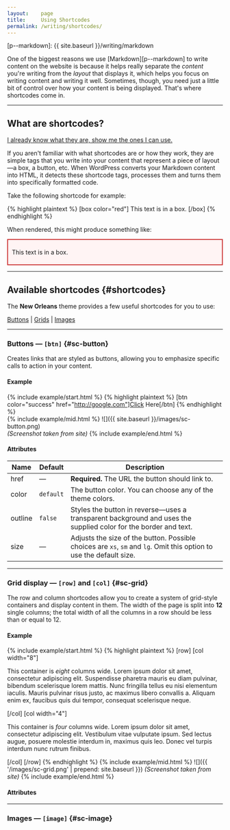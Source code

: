 ```yaml
---
layout:    page
title:     Using Shortcodes
permalink: /writing/shortcodes/
---
```


[p--markdown]: {{ site.baseurl }}/writing/markdown

One of the biggest reasons we use [Markdown][p--markdown] to write content on the website is because it helps really separate the _content_ you're writing from the _layout_ that displays it, which helps you focus on writing content and writing it well. Sometimes, though, you need just a little bit of control over how your content is being displayed. That's where shortcodes come in.

-----

## What are shortcodes?

[I already know what they are, show me the ones I can use.](#shortcodes)

If you aren't familiar with what shortcodes are or how they work, they are simple tags that you write into your content that represent a piece of layout—a box, a button, etc. When WordPress converts your Markdown content into HTML, it detects these shortcode tags, processes them and turns them into specifically formatted code.

Take the following shortcode for example:

{% highlight plaintext %}
[box color="red"]
This text is in a box.
[/box]
{% endhighlight %}

When rendered, this might produce something like:

<div style="background:#fff4f4;border:2px solid #cc3333;padding:6px 9px">
    <p>This text is in a box.</p>
</div>

-----

## Available shortcodes {#shortcodes}

The **New Orleans** theme provides a few useful shortcodes for you to use:

[Buttons](#sc-button) \| [Grids](#sc-grid) \| [Images](#sc-image)

-----

### Buttons — `[btn]` {#sc-button}

Creates links that are styled as buttons, allowing you to emphasize specific calls to action in your content.

#### Example

{% include example/start.html %}
{% highlight plaintext %}
[btn color="success" href="http://google.com"]Click Here[/btn]
{% endhighlight %}       
{% include example/mid.html %}
![]({{ site.baseurl }}/images/sc-button.png)  
_(Screenshot taken from site)_
{% include example/end.html %}

#### Attributes

Name    | Default   | Description
--------|-----------|---------------------------------------------------------------------------
href    | —         | **Required.** The URL the button should link to.
color   | `default` | The button color. You can choose any of the theme colors.
outline | `false`   | Styles the button in reverse—uses a transparent background and uses the supplied color for the border and text.
size    | —         | Adjusts the size of the button. Possible choices are `xs`, `sm` and `lg`. Omit this option to use the default size.

-----

### Grid display — `[row]` and `[col]` {#sc-grid}

The row and column shortcodes allow you to create a system of grid-style containers and display content in them. The width of the page is split into **12** single columns; the total width of all the columns in a row should be less than or equal to 12.

#### Example

{% include example/start.html %}
{% highlight plaintext %}
[row]
[col width="8"]

This container is _eight_ columns wide. Lorem ipsum dolor sit amet,
consectetur adipiscing elit. Suspendisse pharetra mauris eu diam
pulvinar, bibendum scelerisque lorem mattis. Nunc fringilla tellus
eu nisi elementum iaculis. Mauris pulvinar risus justo, ac maximus
libero convallis a. Aliquam enim ex, faucibus quis dui tempor,
consequat scelerisque neque.

[/col]
[col width="4"]

This container is _four_ columns wide. Lorem ipsum dolor sit amet,
consectetur adipiscing elit. Vestibulum vitae vulputate ipsum.
Sed lectus augue, posuere molestie interdum in, maximus quis leo.
Donec vel turpis interdum nunc rutrum finibus.

[/col]
[/row]
{% endhighlight %}
{% include example/mid.html %}
![]({{ '/images/sc-grid.png' | prepend: site.baseurl }})
_(Screenshot taken from site)_
{% include example/end.html %}

#### Attributes

-----

### Images — `[image]` {#sc-image}
